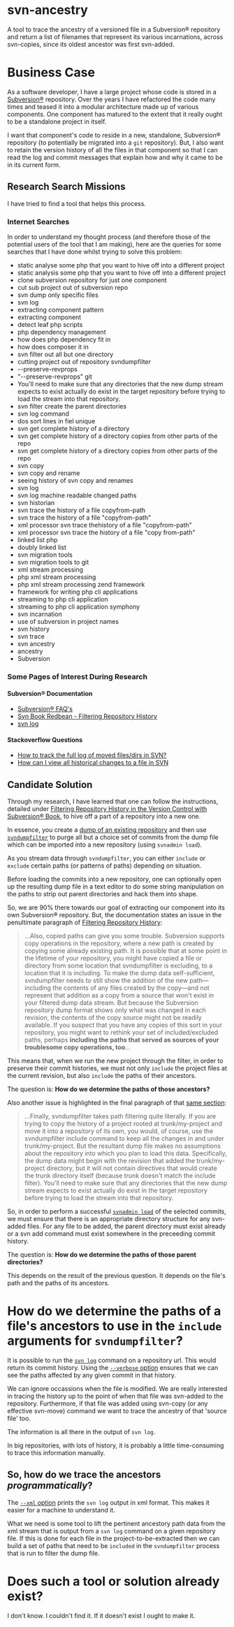 # svn-ancestry
A tool to trace the ancestry of a versioned file in a Subversion® repository and return a list of filenames that represent its various incarnations, across svn-copies, since its oldest ancestor was first svn-added.

# Business Case

As a software developer, I have a large project whose code is stored in a [Subversion®](https://subversion.apache.org/) repository. Over the years I have refactored the code many times and teased it into a modular architecture made up of various components. One component has matured to the extent that it really ought to be a standalone project in itself. 

I want that component's code to reside in a new, standalone, Subversion® repository (to potentially be migrated into a `git` repository). But, I also want to retain the version history of all the files in that component so that I can read the log and commit messages that explain how and why it came to be in its current form.

## Research Search Missions

I have tried to find a tool that helps this process. 

### Internet Searches 

In order to understand my thought process (and therefore those of the potential users of the tool that I am making), here are the queries for some searches that I have done whilst trying to solve this problem:

* static analyse some php that you want to hive off into a different project 
* static analysis some php that you want to hive off into a different project
* clone subversion repository for just one component 
* cut sub project out of subversion repo
* svn dump only specific files
* svn log
* extracting component pattern 
* extracting component
* detect leaf php scripts
* php dependency management
* how does php dependency fit in 
* how does composer it in
* svn filter out all but one directory
* cutting project out of repository svndumpfilter 
* --preserve-revprops 
* "--preserve-revprops" git 
* You'll need to make sure that any directories that the new dump stream expects to exist actually do exist in the target repository before trying to load the stream into that repository. 
* svn filter create the parent directories 
* svn log command
* dos sort lines in fiel unique 
* svn get complete history of a directory
* svn get complete history of a directory copies from other parts of the repo
* svn get complete history of a directory copies from other parts of the repo 
* svn copy
* svn copy and rename
* seeing history of svn copy and renames
* svn log 
* svn log machine readable changed paths 
* svn historian
* svn trace the history of a file copyfrom-path
* svn trace the history of a file "copyfrom-path"
* xml processor svn trace thehistory of a file "copyfrom-path"
* xml processor svn trace the history of a file "copy from-path"
* linked list php
* doubly linked list 
* svn migration tools 
* svn migration tools to git 
* xml stream processing
* php xml stream processing 
* php xml stream processing zend framework
* framework for writing php cli applications 
* streaming to php cli application
* streaming to php cli application symphony
* svn incarnation
* use of subversion in project names
* svn history
* svn trace 
* svn ancestry 
* ancestry
* Subversion
 
### Some Pages of Interest During Research

#### Subversion® Documentation

* [Subversion® FAQ's](https://subversion.apache.org/faq.html)
* [Svn Book Redbean - Filtering Repository History](http://svnbook.red-bean.com/en/1.8/svn.reposadmin.maint.html#svn.reposadmin.maint.filtering)
* [svn log](http://svnbook.red-bean.com/en/1.7/svn.ref.svn.c.log.html)
 
#### Stackoverflow Questions

* [How to track the full log of moved files/dirs in SVN? ](http://stackoverflow.com/questions/5202952/how-to-track-the-full-log-of-moved-files-dirs-in-svn/5209310)
* [How can I view all historical changes to a file in SVN](http://stackoverflow.com/questions/282802/how-can-i-view-all-historical-changes-to-a-file-in-svn)

## Candidate Solution

Through my research, I have learned that one can follow the instructions, detailed under [Filtering Repository History in the Version Control with Subversion® Book](http://svnbook.red-bean.com/en/1.8/svn.reposadmin.maint.html#svn.reposadmin.maint.filtering), to hive off a part of a repository into a new one. 

In essence, you create a [dump of an existing repository](http://svnbook.red-bean.com/en/1.7/svn.ref.svnadmin.c.dump.html) and then use [`svndumpfilter`](http://svnbook.red-bean.com/en/1.7/svn.ref.svndumpfilter.html) to purge all but a choice set of commits from the dump file which can be imported into a new repository (using `svnadmin load`). 

As you stream data through `svndumpfilter`, you can either `include` or `exclude` certain paths (or patterns of paths) depending on situation. 

Before loading the commits into a new repository, one can optionally open up the resulting dump file in a text editor to do some string manipulation on the paths to strip out parent directories and hack them into shape.

So, we are 90% there towards our goal of extracting our component into its own Subversion® repository. But, the documentation states an issue in the penultimate paragraph of [Filtering Repository History](http://svnbook.red-bean.com/en/1.8/svn.reposadmin.maint.html#svn.reposadmin.maint.filtering):

> ...Also, copied paths can give you some trouble. Subversion supports copy operations in the repository, where a new path is created by copying some already existing path. It is possible that at some point in the lifetime of your repository, you might have copied a file or directory from some location that svndumpfilter is excluding, to a location that it is including. To make the dump data self-sufficient, svndumpfilter needs to still show the addition of the new path—including the contents of any files created by the copy—and not represent that addition as a copy from a source that won't exist in your filtered dump data stream. But because the Subversion repository dump format shows only what was changed in each revision, the contents of the copy source might not be readily available. If you suspect that you have any copies of this sort in your repository, you might want to rethink your set of included/excluded paths, perhaps **including the paths that served as sources of your troublesome copy operations, too**...

This means that, when we run the new project through the filter, in order to preserve their commit histories, we must not only `include` the project files at the current revision, but also `include` the paths of their ancestors. 

The question is: **How do we determine the paths of those ancestors?**

Also another issue is highlighted in the final paragraph of that [same section](http://svnbook.red-bean.com/en/1.8/svn.reposadmin.maint.html#svn.reposadmin.maint.filtering):

> ...Finally, svndumpfilter takes path filtering quite literally. If you are trying to copy the history of a project rooted at trunk/my-project and move it into a repository of its own, you would, of course, use the svndumpfilter include command to keep all the changes in and under trunk/my-project. But the resultant dump file makes no assumptions about the repository into which you plan to load this data. Specifically, the dump data might begin with the revision that added the trunk/my-project directory, but it will not contain directives that would create the trunk directory itself (because trunk doesn't match the include filter). You'll need to make sure that any directories that the new dump stream expects to exist actually do exist in the target repository before trying to load the stream into that repository.

So, in order to perform a successful [`svnadmin load`](http://svnbook.red-bean.com/en/1.7/svn.ref.svnadmin.c.load.html) of the selected commits, we must ensure that there is an appropriate directory structure for any svn-added files. For any file to be added, the parent directory must exist already or a svn add command must exist somewhere in the preceeding commit history.

The question is: **How do we determine the paths of those parent directories?**

This depends on the result of the previous question. It depends on the file's path and the paths of its ancestors.

# How do we determine the paths of a file's ancestors to use in the `include` arguments for `svndumpfilter`?

It is possible to run the [`svn log`](http://svnbook.red-bean.com/en/1.7/svn.ref.svn.c.log.html) command on a repository url. This would return its commit history. Using the [`--verbose` option](http://svnbook.red-bean.com/en/1.7/svn.ref.svn.html#svn.ref.svn.sw.verbose) ensures that we can see the paths affected by any given commit in that history.

We can ignore occassions when the file is modified. We are really interested in tracing the history up to the point of when that file was svn-added to the repository. Furthermore, if that file was added using svn-copy (or any effective svn-move) command we want to trace the ancestry of that 'source file' too.

The information is all there in the output of `svn log`. 

In big repositories, with lots of history, it is probably a little time-consuming to trace this information manually. 

## So, how do we trace the ancestors *programmatically*?

The [`--xml` option](http://svnbook.red-bean.com/en/1.7/svn.ref.svn.html#svn.ref.svn.sw.xml) prints the `svn log` output in xml format. This makes it easier for a machine to understand it.

What we need is some tool to lift the pertinent ancestory path data from the xml stream that is output from a `svn log` command on a given repository file. If this is done for each file in the project-to-be-extracted then we can build a set of paths that need to be `included` in the `svndumpfilter` process that is run to filter the dump file.

# Does such a tool or solution already exist?

I don't know. I couldn't find it. If it doesn't exist I ought to make it.



